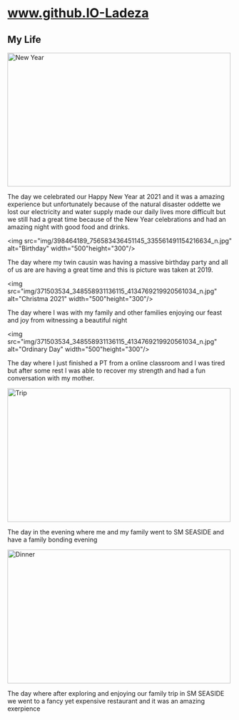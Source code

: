 # www.github.IO-Ladeza
<html>
<body>
<h2>My Life</h2>
<img src="img/HappyNewYearFamily.jpg" alt="New Year" width="500" height="300"/>
<p> The day we celebrated our Happy New Year at 2021 and it was a amazing experience but unfortunately because of the natural disaster oddette we lost our electricity
    and water supply made our daily lives more difficult but we still had a great time because of the New Year celebrations and had an amazing night with good food and
    drinks.</p>

<img src="img/398464189_756583436451145_335561491154216634_n.jpg" alt="Birthday" width="500"height="300"/>
<p>The day where my twin causin was having a massive birthday party and all of us are are having a great time and this is picture was taken at 2019.</p>

<img src="img/371503534_348558931136115_4134769219920561034_n.jpg" alt="Christma 2021" width="500"height="300"/>
<p> The day where I was with my family and other families enjoying our feast and joy from witnessing a beautiful night</p>

<img src="img/371503534_348558931136115_4134769219920561034_n.jpg" alt="Ordinary Day" width="500"height="300"/>
<p> The day where I just finished a PT from a online classroom and I was tired but after some rest I was able to recover my strength and had a fun conversation with my mother.</p>

<img src="img/Walk In the mall.jpg" alt="Trip" width="500" height="300"/>
<p> The day in the evening where me and my family went to SM SEASIDE and have a family bonding evening</p>

<img src="img/403659378_344393581625836_6289919946529502749_n.jpg" alt="Dinner" width="500" height="300"/>
<p> The day where after exploring and enjoying our family trip in SM SEASIDE we went to a fancy yet expensive restaurant and it was an amazing exerpience </p>
</body>
</html>
